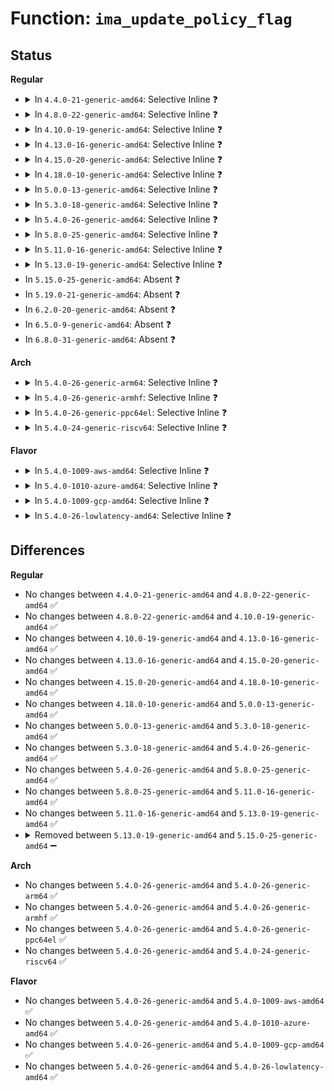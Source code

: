 # Function: <code>ima_update_policy_flag</code>

## Status
<b>Regular</b>
<ul>
<li>
<details>
<summary>In <code>4.4.0-21-generic-amd64</code>: Selective Inline ❓</summary>

```c
void ima_update_policy_flag()
```

```json
{
  "name": "ima_update_policy_flag",
  "collision_type": "Unique Global",
  "inline_type": "Selective",
  "funcs": [
    {
      "addr": 18446744071582620096,
      "name": "ima_update_policy_flag",
      "external": true,
      "loc": "security/integrity/ima/ima_policy.c:364",
      "file": "security/integrity/ima/ima_policy.c",
      "inline": "not declared, inlined",
      "caller_inline": [],
      "caller_func": [
        "security/integrity/ima/ima_main.c:init_ima",
        "security/integrity/ima/ima_policy.c:ima_update_policy"
      ]
    }
  ],
  "symbols": [
    {
      "addr": 18446744071582620096,
      "name": "ima_update_policy_flag",
      "section": ".text",
      "bind": "STB_GLOBAL",
      "size": 78
    }
  ]
}
```
</details>
</li>
<li>
<details>
<summary>In <code>4.8.0-22-generic-amd64</code>: Selective Inline ❓</summary>

```c
void ima_update_policy_flag()
```

```json
{
  "name": "ima_update_policy_flag",
  "collision_type": "Unique Global",
  "inline_type": "Selective",
  "funcs": [
    {
      "addr": 18446744071582868096,
      "name": "ima_update_policy_flag",
      "external": true,
      "loc": "security/integrity/ima/ima_policy.c:379",
      "file": "security/integrity/ima/ima_policy.c",
      "inline": "not declared, inlined",
      "caller_inline": [],
      "caller_func": [
        "security/integrity/ima/ima_main.c:init_ima",
        "security/integrity/ima/ima_policy.c:ima_update_policy",
        "security/integrity/ima/ima_policy.c:ima_init_policy"
      ]
    }
  ],
  "symbols": [
    {
      "addr": 18446744071582868096,
      "name": "ima_update_policy_flag",
      "section": ".text",
      "bind": "STB_GLOBAL",
      "size": 80
    }
  ]
}
```
</details>
</li>
<li>
<details>
<summary>In <code>4.10.0-19-generic-amd64</code>: Selective Inline ❓</summary>

```c
void ima_update_policy_flag()
```

```json
{
  "name": "ima_update_policy_flag",
  "collision_type": "Unique Global",
  "inline_type": "Selective",
  "funcs": [
    {
      "addr": 18446744071582964560,
      "name": "ima_update_policy_flag",
      "external": true,
      "loc": "security/integrity/ima/ima_policy.c:379",
      "file": "security/integrity/ima/ima_policy.c",
      "inline": "not declared, inlined",
      "caller_inline": [],
      "caller_func": [
        "security/integrity/ima/ima_main.c:init_ima",
        "security/integrity/ima/ima_policy.c:ima_update_policy",
        "security/integrity/ima/ima_policy.c:ima_init_policy"
      ]
    }
  ],
  "symbols": [
    {
      "addr": 18446744071582964560,
      "name": "ima_update_policy_flag",
      "section": ".text",
      "bind": "STB_GLOBAL",
      "size": 80
    }
  ]
}
```
</details>
</li>
<li>
<details>
<summary>In <code>4.13.0-16-generic-amd64</code>: Selective Inline ❓</summary>

```c
void ima_update_policy_flag()
```

```json
{
  "name": "ima_update_policy_flag",
  "collision_type": "Unique Global",
  "inline_type": "Selective",
  "funcs": [
    {
      "addr": 18446744071583014832,
      "name": "ima_update_policy_flag",
      "external": true,
      "loc": "security/integrity/ima/ima_policy.c:408",
      "file": "security/integrity/ima/ima_policy.c",
      "inline": "not declared, inlined",
      "caller_inline": [],
      "caller_func": [
        "security/integrity/ima/ima_main.c:init_ima",
        "security/integrity/ima/ima_policy.c:ima_update_policy",
        "security/integrity/ima/ima_policy.c:ima_init_policy"
      ]
    }
  ],
  "symbols": [
    {
      "addr": 18446744071583014832,
      "name": "ima_update_policy_flag",
      "section": ".text",
      "bind": "STB_GLOBAL",
      "size": 80
    }
  ]
}
```
</details>
</li>
<li>
<details>
<summary>In <code>4.15.0-20-generic-amd64</code>: Selective Inline ❓</summary>

```c
void ima_update_policy_flag()
```

```json
{
  "name": "ima_update_policy_flag",
  "collision_type": "Unique Global",
  "inline_type": "Selective",
  "funcs": [
    {
      "addr": 18446744071583179856,
      "name": "ima_update_policy_flag",
      "external": true,
      "loc": "security/integrity/ima/ima_policy.c:408",
      "file": "security/integrity/ima/ima_policy.c",
      "inline": "not declared, inlined",
      "caller_inline": [],
      "caller_func": [
        "security/integrity/ima/ima_main.c:init_ima",
        "security/integrity/ima/ima_policy.c:ima_update_policy",
        "security/integrity/ima/ima_policy.c:ima_init_policy"
      ]
    }
  ],
  "symbols": [
    {
      "addr": 18446744071583179856,
      "name": "ima_update_policy_flag",
      "section": ".text",
      "bind": "STB_GLOBAL",
      "size": 80
    }
  ]
}
```
</details>
</li>
<li>
<details>
<summary>In <code>4.18.0-10-generic-amd64</code>: Selective Inline ❓</summary>

```c
void ima_update_policy_flag()
```

```json
{
  "name": "ima_update_policy_flag",
  "collision_type": "Unique Global",
  "inline_type": "Selective",
  "funcs": [
    {
      "addr": 18446744071583386512,
      "name": "ima_update_policy_flag",
      "external": true,
      "loc": "security/integrity/ima/ima_policy.c:429",
      "file": "security/integrity/ima/ima_policy.c",
      "inline": "not declared, inlined",
      "caller_inline": [],
      "caller_func": [
        "security/integrity/ima/ima_main.c:init_ima",
        "security/integrity/ima/ima_policy.c:ima_update_policy",
        "security/integrity/ima/ima_policy.c:ima_init_policy"
      ]
    }
  ],
  "symbols": [
    {
      "addr": 18446744071583386512,
      "name": "ima_update_policy_flag",
      "section": ".text",
      "bind": "STB_GLOBAL",
      "size": 78
    }
  ]
}
```
</details>
</li>
<li>
<details>
<summary>In <code>5.0.0-13-generic-amd64</code>: Selective Inline ❓</summary>

```c
void ima_update_policy_flag()
```

```json
{
  "name": "ima_update_policy_flag",
  "collision_type": "Unique Global",
  "inline_type": "Selective",
  "funcs": [
    {
      "addr": 18446744071583506016,
      "name": "ima_update_policy_flag",
      "external": true,
      "loc": "security/integrity/ima/ima_policy.c:457",
      "file": "security/integrity/ima/ima_policy.c",
      "inline": "not declared, inlined",
      "caller_inline": [],
      "caller_func": [
        "security/integrity/ima/ima_main.c:init_ima",
        "security/integrity/ima/ima_policy.c:ima_update_policy",
        "security/integrity/ima/ima_policy.c:ima_init_policy"
      ]
    }
  ],
  "symbols": [
    {
      "addr": 18446744071583506016,
      "name": "ima_update_policy_flag",
      "section": ".text",
      "bind": "STB_GLOBAL",
      "size": 78
    }
  ]
}
```
</details>
</li>
<li>
<details>
<summary>In <code>5.3.0-18-generic-amd64</code>: Selective Inline ❓</summary>

```c
void ima_update_policy_flag()
```

```json
{
  "name": "ima_update_policy_flag",
  "collision_type": "Unique Global",
  "inline_type": "Selective",
  "funcs": [
    {
      "addr": 18446744071583693520,
      "name": "ima_update_policy_flag",
      "external": true,
      "loc": "security/integrity/ima/ima_policy.c:540",
      "file": "security/integrity/ima/ima_policy.c",
      "inline": "not declared, inlined",
      "caller_inline": [],
      "caller_func": [
        "security/integrity/ima/ima_main.c:init_ima",
        "security/integrity/ima/ima_policy.c:ima_update_policy",
        "security/integrity/ima/ima_policy.c:ima_init_policy"
      ]
    }
  ],
  "symbols": [
    {
      "addr": 18446744071583693520,
      "name": "ima_update_policy_flag",
      "section": ".text",
      "bind": "STB_GLOBAL",
      "size": 78
    }
  ]
}
```
</details>
</li>
<li>
<details>
<summary>In <code>5.4.0-26-generic-amd64</code>: Selective Inline ❓</summary>

```c
void ima_update_policy_flag()
```

```json
{
  "name": "ima_update_policy_flag",
  "collision_type": "Unique Global",
  "inline_type": "Selective",
  "funcs": [
    {
      "addr": 18446744071583801472,
      "name": "ima_update_policy_flag",
      "external": true,
      "loc": "security/integrity/ima/ima_policy.c:547",
      "file": "security/integrity/ima/ima_policy.c",
      "inline": "not declared, inlined",
      "caller_inline": [],
      "caller_func": [
        "security/integrity/ima/ima_main.c:init_ima",
        "security/integrity/ima/ima_policy.c:ima_update_policy",
        "security/integrity/ima/ima_policy.c:ima_init_policy"
      ]
    }
  ],
  "symbols": [
    {
      "addr": 18446744071583801472,
      "name": "ima_update_policy_flag",
      "section": ".text",
      "bind": "STB_GLOBAL",
      "size": 78
    }
  ]
}
```
</details>
</li>
<li>
<details>
<summary>In <code>5.8.0-25-generic-amd64</code>: Selective Inline ❓</summary>

```c
void ima_update_policy_flag()
```

```json
{
  "name": "ima_update_policy_flag",
  "collision_type": "Unique Global",
  "inline_type": "Selective",
  "funcs": [
    {
      "addr": 18446744071584195216,
      "name": "ima_update_policy_flag",
      "external": true,
      "loc": "security/integrity/ima/ima_policy.c:653",
      "file": "security/integrity/ima/ima_policy.c",
      "inline": "not declared, inlined",
      "caller_inline": [],
      "caller_func": [
        "security/integrity/ima/ima_main.c:init_ima",
        "security/integrity/ima/ima_policy.c:ima_update_policy",
        "security/integrity/ima/ima_policy.c:ima_init_policy"
      ]
    }
  ],
  "symbols": [
    {
      "addr": 18446744071584195216,
      "name": "ima_update_policy_flag",
      "section": ".text",
      "bind": "STB_GLOBAL",
      "size": 78
    }
  ]
}
```
</details>
</li>
<li>
<details>
<summary>In <code>5.11.0-16-generic-amd64</code>: Selective Inline ❓</summary>

```c
void ima_update_policy_flag()
```

```json
{
  "name": "ima_update_policy_flag",
  "collision_type": "Unique Global",
  "inline_type": "Selective",
  "funcs": [
    {
      "addr": 18446744071584314128,
      "name": "ima_update_policy_flag",
      "external": true,
      "loc": "security/integrity/ima/ima_policy.c:699",
      "file": "security/integrity/ima/ima_policy.c",
      "inline": "not declared, inlined",
      "caller_inline": [],
      "caller_func": [
        "security/integrity/ima/ima_main.c:init_ima",
        "security/integrity/ima/ima_policy.c:ima_update_policy",
        "security/integrity/ima/ima_policy.c:ima_init_policy"
      ]
    }
  ],
  "symbols": [
    {
      "addr": 18446744071584314128,
      "name": "ima_update_policy_flag",
      "section": ".text",
      "bind": "STB_GLOBAL",
      "size": 78
    }
  ]
}
```
</details>
</li>
<li>
<details>
<summary>In <code>5.13.0-19-generic-amd64</code>: Selective Inline ❓</summary>

```c
void ima_update_policy_flag()
```

```json
{
  "name": "ima_update_policy_flag",
  "collision_type": "Unique Global",
  "inline_type": "Selective",
  "funcs": [
    {
      "addr": 18446744071584348672,
      "name": "ima_update_policy_flag",
      "external": true,
      "loc": "security/integrity/ima/ima_policy.c:733",
      "file": "security/integrity/ima/ima_policy.c",
      "inline": "not declared, inlined",
      "caller_inline": [],
      "caller_func": [
        "security/integrity/ima/ima_main.c:init_ima",
        "security/integrity/ima/ima_policy.c:ima_update_policy",
        "security/integrity/ima/ima_policy.c:ima_init_policy"
      ]
    }
  ],
  "symbols": [
    {
      "addr": 18446744071584348672,
      "name": "ima_update_policy_flag",
      "section": ".text",
      "bind": "STB_GLOBAL",
      "size": 78
    }
  ]
}
```
</details>
</li>
<li>
In <code>5.15.0-25-generic-amd64</code>: Absent ❓
</li>
<li>
In <code>5.19.0-21-generic-amd64</code>: Absent ❓
</li>
<li>
In <code>6.2.0-20-generic-amd64</code>: Absent ❓
</li>
<li>
In <code>6.5.0-9-generic-amd64</code>: Absent ❓
</li>
<li>
In <code>6.8.0-31-generic-amd64</code>: Absent ❓
</li>
</ul>
<b>Arch</b>
<ul>
<li>
<details>
<summary>In <code>5.4.0-26-generic-arm64</code>: Selective Inline ❓</summary>

```c
void ima_update_policy_flag()
```

```json
{
  "name": "ima_update_policy_flag",
  "collision_type": "Unique Global",
  "inline_type": "Selective",
  "funcs": [
    {
      "addr": 18446603336495604736,
      "name": "ima_update_policy_flag",
      "external": true,
      "loc": "security/integrity/ima/ima_policy.c:547",
      "file": "security/integrity/ima/ima_policy.c",
      "inline": "not declared, inlined",
      "caller_inline": [],
      "caller_func": [
        "security/integrity/ima/ima_main.c:init_ima",
        "security/integrity/ima/ima_policy.c:ima_update_policy",
        "security/integrity/ima/ima_policy.c:ima_init_policy"
      ]
    }
  ],
  "symbols": [
    {
      "addr": 18446603336495604736,
      "name": "ima_update_policy_flag",
      "section": ".text",
      "bind": "STB_GLOBAL",
      "size": 140
    }
  ]
}
```
</details>
</li>
<li>
<details>
<summary>In <code>5.4.0-26-generic-armhf</code>: Selective Inline ❓</summary>

```c
void ima_update_policy_flag()
```

```json
{
  "name": "ima_update_policy_flag",
  "collision_type": "Unique Global",
  "inline_type": "Selective",
  "funcs": [
    {
      "addr": 3228965612,
      "name": "ima_update_policy_flag",
      "external": true,
      "loc": "security/integrity/ima/ima_policy.c:547",
      "file": "security/integrity/ima/ima_policy.c",
      "inline": "not declared, inlined",
      "caller_inline": [],
      "caller_func": [
        "security/integrity/ima/ima_main.c:init_ima",
        "security/integrity/ima/ima_policy.c:ima_update_policy",
        "security/integrity/ima/ima_policy.c:ima_init_policy"
      ]
    }
  ],
  "symbols": [
    {
      "addr": 3228965612,
      "name": "ima_update_policy_flag",
      "section": ".text",
      "bind": "STB_GLOBAL",
      "size": 144
    }
  ]
}
```
</details>
</li>
<li>
<details>
<summary>In <code>5.4.0-26-generic-ppc64el</code>: Selective Inline ❓</summary>

```c
void ima_update_policy_flag()
```

```json
{
  "name": "ima_update_policy_flag",
  "collision_type": "Unique Global",
  "inline_type": "Selective",
  "funcs": [
    {
      "addr": 13835058055289715184,
      "name": "ima_update_policy_flag",
      "external": true,
      "loc": "security/integrity/ima/ima_policy.c:547",
      "file": "security/integrity/ima/ima_policy.c",
      "inline": "not declared, inlined",
      "caller_inline": [],
      "caller_func": [
        "security/integrity/ima/ima_main.c:init_ima",
        "security/integrity/ima/ima_policy.c:ima_update_policy",
        "security/integrity/ima/ima_policy.c:ima_init_policy"
      ]
    }
  ],
  "symbols": [
    {
      "addr": 13835058055289715184,
      "name": "ima_update_policy_flag",
      "section": ".text",
      "bind": "STB_GLOBAL",
      "size": 160
    }
  ]
}
```
</details>
</li>
<li>
<details>
<summary>In <code>5.4.0-24-generic-riscv64</code>: Selective Inline ❓</summary>

```c
void ima_update_policy_flag()
```

```json
{
  "name": "ima_update_policy_flag",
  "collision_type": "Unique Global",
  "inline_type": "Selective",
  "funcs": [
    {
      "addr": 18446743936274766962,
      "name": "ima_update_policy_flag",
      "external": true,
      "loc": "security/integrity/ima/ima_policy.c:547",
      "file": "security/integrity/ima/ima_policy.c",
      "inline": "not declared, inlined",
      "caller_inline": [],
      "caller_func": [
        "security/integrity/ima/ima_main.c:init_ima",
        "security/integrity/ima/ima_policy.c:ima_update_policy",
        "security/integrity/ima/ima_policy.c:ima_init_policy"
      ]
    }
  ],
  "symbols": [
    {
      "addr": 18446743936274766962,
      "name": "ima_update_policy_flag",
      "section": ".text",
      "bind": "STB_GLOBAL",
      "size": 126
    }
  ]
}
```
</details>
</li>
</ul>
<b>Flavor</b>
<ul>
<li>
<details>
<summary>In <code>5.4.0-1009-aws-amd64</code>: Selective Inline ❓</summary>

```c
void ima_update_policy_flag()
```

```json
{
  "name": "ima_update_policy_flag",
  "collision_type": "Unique Global",
  "inline_type": "Selective",
  "funcs": [
    {
      "addr": 18446744071583770208,
      "name": "ima_update_policy_flag",
      "external": true,
      "loc": "security/integrity/ima/ima_policy.c:547",
      "file": "security/integrity/ima/ima_policy.c",
      "inline": "not declared, inlined",
      "caller_inline": [],
      "caller_func": [
        "security/integrity/ima/ima_main.c:init_ima",
        "security/integrity/ima/ima_policy.c:ima_update_policy",
        "security/integrity/ima/ima_policy.c:ima_init_policy"
      ]
    }
  ],
  "symbols": [
    {
      "addr": 18446744071583770208,
      "name": "ima_update_policy_flag",
      "section": ".text",
      "bind": "STB_GLOBAL",
      "size": 78
    }
  ]
}
```
</details>
</li>
<li>
<details>
<summary>In <code>5.4.0-1010-azure-amd64</code>: Selective Inline ❓</summary>

```c
void ima_update_policy_flag()
```

```json
{
  "name": "ima_update_policy_flag",
  "collision_type": "Unique Global",
  "inline_type": "Selective",
  "funcs": [
    {
      "addr": 18446744071583707264,
      "name": "ima_update_policy_flag",
      "external": true,
      "loc": "security/integrity/ima/ima_policy.c:547",
      "file": "security/integrity/ima/ima_policy.c",
      "inline": "not declared, inlined",
      "caller_inline": [],
      "caller_func": [
        "security/integrity/ima/ima_main.c:init_ima",
        "security/integrity/ima/ima_policy.c:ima_update_policy",
        "security/integrity/ima/ima_policy.c:ima_init_policy"
      ]
    }
  ],
  "symbols": [
    {
      "addr": 18446744071583707264,
      "name": "ima_update_policy_flag",
      "section": ".text",
      "bind": "STB_GLOBAL",
      "size": 78
    }
  ]
}
```
</details>
</li>
<li>
<details>
<summary>In <code>5.4.0-1009-gcp-amd64</code>: Selective Inline ❓</summary>

```c
void ima_update_policy_flag()
```

```json
{
  "name": "ima_update_policy_flag",
  "collision_type": "Unique Global",
  "inline_type": "Selective",
  "funcs": [
    {
      "addr": 18446744071583753968,
      "name": "ima_update_policy_flag",
      "external": true,
      "loc": "security/integrity/ima/ima_policy.c:547",
      "file": "security/integrity/ima/ima_policy.c",
      "inline": "not declared, inlined",
      "caller_inline": [],
      "caller_func": [
        "security/integrity/ima/ima_main.c:init_ima",
        "security/integrity/ima/ima_policy.c:ima_update_policy",
        "security/integrity/ima/ima_policy.c:ima_init_policy"
      ]
    }
  ],
  "symbols": [
    {
      "addr": 18446744071583753968,
      "name": "ima_update_policy_flag",
      "section": ".text",
      "bind": "STB_GLOBAL",
      "size": 78
    }
  ]
}
```
</details>
</li>
<li>
<details>
<summary>In <code>5.4.0-26-lowlatency-amd64</code>: Selective Inline ❓</summary>

```c
void ima_update_policy_flag()
```

```json
{
  "name": "ima_update_policy_flag",
  "collision_type": "Unique Global",
  "inline_type": "Selective",
  "funcs": [
    {
      "addr": 18446744071583854912,
      "name": "ima_update_policy_flag",
      "external": true,
      "loc": "security/integrity/ima/ima_policy.c:547",
      "file": "security/integrity/ima/ima_policy.c",
      "inline": "not declared, inlined",
      "caller_inline": [],
      "caller_func": [
        "security/integrity/ima/ima_main.c:init_ima",
        "security/integrity/ima/ima_policy.c:ima_update_policy",
        "security/integrity/ima/ima_policy.c:ima_init_policy"
      ]
    }
  ],
  "symbols": [
    {
      "addr": 18446744071583854912,
      "name": "ima_update_policy_flag",
      "section": ".text",
      "bind": "STB_GLOBAL",
      "size": 78
    }
  ]
}
```
</details>
</li>
</ul>

## Differences
<b>Regular</b>
<ul>
<li>
No changes between <code>4.4.0-21-generic-amd64</code> and <code>4.8.0-22-generic-amd64</code> ✅
</li>
<li>
No changes between <code>4.8.0-22-generic-amd64</code> and <code>4.10.0-19-generic-amd64</code> ✅
</li>
<li>
No changes between <code>4.10.0-19-generic-amd64</code> and <code>4.13.0-16-generic-amd64</code> ✅
</li>
<li>
No changes between <code>4.13.0-16-generic-amd64</code> and <code>4.15.0-20-generic-amd64</code> ✅
</li>
<li>
No changes between <code>4.15.0-20-generic-amd64</code> and <code>4.18.0-10-generic-amd64</code> ✅
</li>
<li>
No changes between <code>4.18.0-10-generic-amd64</code> and <code>5.0.0-13-generic-amd64</code> ✅
</li>
<li>
No changes between <code>5.0.0-13-generic-amd64</code> and <code>5.3.0-18-generic-amd64</code> ✅
</li>
<li>
No changes between <code>5.3.0-18-generic-amd64</code> and <code>5.4.0-26-generic-amd64</code> ✅
</li>
<li>
No changes between <code>5.4.0-26-generic-amd64</code> and <code>5.8.0-25-generic-amd64</code> ✅
</li>
<li>
No changes between <code>5.8.0-25-generic-amd64</code> and <code>5.11.0-16-generic-amd64</code> ✅
</li>
<li>
No changes between <code>5.11.0-16-generic-amd64</code> and <code>5.13.0-19-generic-amd64</code> ✅
</li>
<li>
<details>
<summary>Removed between <code>5.13.0-19-generic-amd64</code> and <code>5.15.0-25-generic-amd64</code> ➖</summary>

```c
void ima_update_policy_flag()
```
</details>
</li>
</ul>
<b>Arch</b>
<ul>
<li>
No changes between <code>5.4.0-26-generic-amd64</code> and <code>5.4.0-26-generic-arm64</code> ✅
</li>
<li>
No changes between <code>5.4.0-26-generic-amd64</code> and <code>5.4.0-26-generic-armhf</code> ✅
</li>
<li>
No changes between <code>5.4.0-26-generic-amd64</code> and <code>5.4.0-26-generic-ppc64el</code> ✅
</li>
<li>
No changes between <code>5.4.0-26-generic-amd64</code> and <code>5.4.0-24-generic-riscv64</code> ✅
</li>
</ul>
<b>Flavor</b>
<ul>
<li>
No changes between <code>5.4.0-26-generic-amd64</code> and <code>5.4.0-1009-aws-amd64</code> ✅
</li>
<li>
No changes between <code>5.4.0-26-generic-amd64</code> and <code>5.4.0-1010-azure-amd64</code> ✅
</li>
<li>
No changes between <code>5.4.0-26-generic-amd64</code> and <code>5.4.0-1009-gcp-amd64</code> ✅
</li>
<li>
No changes between <code>5.4.0-26-generic-amd64</code> and <code>5.4.0-26-lowlatency-amd64</code> ✅
</li>
</ul>
